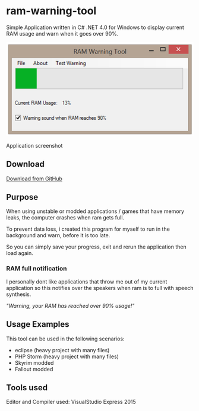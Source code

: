 # ram-warning-tool
Simple Application written in C# .NET 4.0 for Windows to display current RAM usage and warn when it goes over 90%.

![Image of ram-warning-tool](https://raw.githubusercontent.com/zQQp/ram-warning-tool/master/screenshot.PNG)

Application screenshot

## Download
[Download from GitHub](https://github.com/zQQp/ram-warning-tool/releases)

## Purpose
When using unstable or modded applications / games that have memory leaks, the computer crashes when ram gets full.

To prevent data loss, i created this program for myself to run in the background and warn, before it is too late.

So you can simply save your progress, exit and rerun the application then load again.

### RAM full notification
I personally dont like applications that throw me out of my current application so this notifies over the speakers when ram is to full with speech synthesis.

*"Warning, your RAM has reached over 90% usage!"*

## Usage Examples
This tool can be used in the following scenarios:
* eclipse (heavy project with many files)
* PHP Storm (heavy project with many files)
* Skyrim modded
* Fallout modded

## Tools used
Editor and Compiler used: VisualStudio Express 2015
